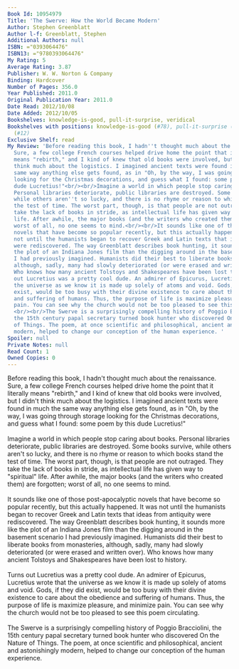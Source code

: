 ```yaml
---
Book Id: 10954979
Title: 'The Swerve: How the World Became Modern'
Author: Stephen Greenblatt
Author l-f: Greenblatt, Stephen
Additional Authors: null
ISBN: ="0393064476"
ISBN13: ="9780393064476"
My Rating: 5
Average Rating: 3.87
Publisher: W. W. Norton & Company
Binding: Hardcover
Number of Pages: 356.0
Year Published: 2011.0
Original Publication Year: 2011.0
Date Read: 2012/10/08
Date Added: 2012/10/05
Bookshelves: knowledge-is-good, pull-it-surprise, veridical
Bookshelves with positions: knowledge-is-good (#78), pull-it-surprise (#10), veridical
  (#12)
Exclusive Shelf: read
My Review: 'Before reading this book, I hadn''t thought much about the renaissance.
  Sure, a few college French courses helped drive home the point that it literally
  means "rebirth," and I kind of knew that old books were involved, but I didn''t
  think much about the logistics. I imagined ancient texts were found in much the
  same way anything else gets found, as in "Oh, by the way, I was going through storage
  looking for the Christmas decorations, and guess what I found: some poem by this
  dude Lucretius!"<br/><br/>Imagine a world in which people stop caring about books.
  Personal libraries deteriorate, public libraries are destroyed. Some books survive,
  while others aren''t so lucky, and there is no rhyme or reason to which books stand
  the test of time. The worst part, though, is that people are not outraged. They
  take the lack of books in stride, as intellectual life has given way to "spiritual"
  life. After awhile, the major books (and the writers who created them) are forgotten;
  worst of all, no one seems to mind.<br/><br/>It sounds like one of those post-apocalyptic
  novels that have become so popular recently, but this actually happened. It was
  not until the humanists began to recover Greek and Latin texts that ideas from antiquity
  were rediscovered. The way Greenblatt describes book hunting, it sounds more like
  the plot of an Indiana Jones film than the digging around in the basement scenario
  I had previously imagined. Humanists did their best to liberate books from monasteries,
  although, sadly, many had slowly deteriorated (or were erased and written over).
  Who knows how many ancient Tolstoys and Shakespeares have been lost to history.<br/><br/>Turns
  out Lucretius was a pretty cool dude. An admirer of Epicurus, Lucretius wrote that
  the universe as we know it is made up solely of atoms and void. Gods, if they did
  exist, would be too busy with their divine existence to care about the obedience
  and suffering of humans. Thus, the purpose of life is maximize pleasure, and minimize
  pain. You can see why the church would not be too pleased to see this poem circulating.
  <br/><br/>The Swerve is a surprisingly compelling history of Poggio Bracciolini,
  the 15th century papal secretary turned book hunter who discovered On the Nature
  of Things. The poem, at once scientific and philosophical, ancient and astonishingly
  modern, helped to change our conception of the human experience. '
Spoiler: null
Private Notes: null
Read Count: 1
Owned Copies: 0
---
```


Before reading this book, I hadn't thought much about the renaissance. Sure, a few college French courses helped drive home the point that it literally means "rebirth," and I kind of knew that old books were involved, but I didn't think much about the logistics. I imagined ancient texts were found in much the same way anything else gets found, as in "Oh, by the way, I was going through storage looking for the Christmas decorations, and guess what I found: some poem by this dude Lucretius!"<br/><br/>Imagine a world in which people stop caring about books. Personal libraries deteriorate, public libraries are destroyed. Some books survive, while others aren't so lucky, and there is no rhyme or reason to which books stand the test of time. The worst part, though, is that people are not outraged. They take the lack of books in stride, as intellectual life has given way to "spiritual" life. After awhile, the major books (and the writers who created them) are forgotten; worst of all, no one seems to mind.<br/><br/>It sounds like one of those post-apocalyptic novels that have become so popular recently, but this actually happened. It was not until the humanists began to recover Greek and Latin texts that ideas from antiquity were rediscovered. The way Greenblatt describes book hunting, it sounds more like the plot of an Indiana Jones film than the digging around in the basement scenario I had previously imagined. Humanists did their best to liberate books from monasteries, although, sadly, many had slowly deteriorated (or were erased and written over). Who knows how many ancient Tolstoys and Shakespeares have been lost to history.<br/><br/>Turns out Lucretius was a pretty cool dude. An admirer of Epicurus, Lucretius wrote that the universe as we know it is made up solely of atoms and void. Gods, if they did exist, would be too busy with their divine existence to care about the obedience and suffering of humans. Thus, the purpose of life is maximize pleasure, and minimize pain. You can see why the church would not be too pleased to see this poem circulating. <br/><br/>The Swerve is a surprisingly compelling history of Poggio Bracciolini, the 15th century papal secretary turned book hunter who discovered On the Nature of Things. The poem, at once scientific and philosophical, ancient and astonishingly modern, helped to change our conception of the human experience. 